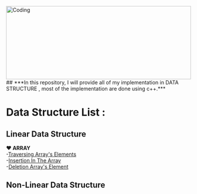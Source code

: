 <img align="center" width="100%" height="200" alt="Coding" src="https://i.ibb.co/pw2pzCk/datastructure.png">
## ***In this repository, I will provide all of my implementation in DATA STRUCTURE , most of the implementation are done using c++.***

# Data Structure List : 

## **Linear Data Structure**
  **:heart: ARRAY**
    </br>
    -[Traversing Array's Elements](https://github.com/Masum-SM/Data_Structure/blob/main/Array_Traverse_Insert_Delete/Traversing.cpp)</br>
    -[Insertion In The Array](https://github.com/Masum-SM/Data_Structure/blob/main/Array_Traverse_Insert_Delete/Insertion.cpp)</br>
    -[Deletion Array's Element](https://github.com/Masum-SM/Data_Structure/blob/main/Array_Traverse_Insert_Delete/Insertion.cpp)</br>



## **Non-Linear Data Structure**
